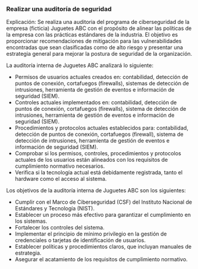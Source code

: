 ### Realizar una auditoría de seguridad

Explicación: Se realiza una auditoria del programa de ciberseguridad de la empresa (ficticia) Juguetes ABC con el propósito de alinear las políticas de la empresa con las prácticas estándares de la industria. El objetivo es proporcionar recomendaciones de mitigación para las vulnerabilidades encontradas que sean clasificadas como de alto riesgo y presentar una estrategia general para mejorar la postura de seguridad de la organización.

La auditoría interna de Juguetes ABC analizará lo siguiente:

- Permisos de usuarios actuales creados en: contabilidad, detección de puntos de conexión, cortafuegos (firewalls), sistemas de detección de intrusiones, herramienta de gestión de eventos e información de seguridad (SIEM).
- Controles actuales implementados en: contabilidad, detección de puntos de conexión, cortafuegos (firewalls), sistema de detección de intrusiones, herramienta de gestión de eventos e información de seguridad (SIEM).
- Procedimientos y protocolos actuales establecidos para: contabilidad, detección de puntos de conexión, cortafuegos (firewall), sistema de detección de intrusiones, herramienta de gestión de eventos e información de seguridad (SIEM).
- Comprobar si los permisos, controles, procedimientos y protocolos actuales de los usuarios están alineados con los requisitos de cumplimiento normativo necesarios.
- Verifica si la tecnología actual está debidamente registrada, tanto el hardware como el acceso al sistema.

Los objetivos de la auditoría interna de Juguetes ABC son los siguientes:

- Cumplir con el Marco de Ciberseguridad (CSF) del Instituto Nacional de Estándares y Tecnología (NIST). 
- Establecer un proceso más efectivo para garantizar el cumplimiento en los sistemas. 
- Fortalecer los controles del sistema.
- Implementar el principio de mínimo privilegio en la gestión de credenciales o tarjetas de identificación de usuarios. 
- Establecer políticas y procedimientos claros, que incluyan manuales de estrategia. 
- Asegurar el acatamiento de los requisitos de cumplimiento normativo. 
